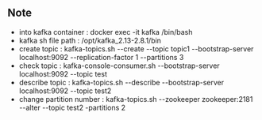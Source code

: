 ## Note
 - into kafka container : docker exec -it kafka /bin/bash
 - kafka sh file path : /opt/kafka_2.13-2.8.1/bin
 - create topic : kafka-topics.sh --create --topic topic1 --bootstrap-server localhost:9092 --replication-factor 1 --partitions 3
 - check topic : kafka-console-consumer.sh --bootstrap-server localhost:9092 --topic test
 - describe topic : kafka-topics.sh --describe --bootstrap-server localhost:9092 --topic test2
 - change partition number : kafka-topics.sh --zookeeper zookeeper:2181 --alter --topic test2 -partitions 2